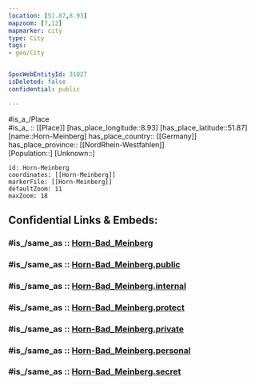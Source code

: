 ```yaml
---
location: [51.87,8.93] 
mapzoom: [7,12] 
mapmarker: city 
type: City
tags:
- geo/City


SpocWebEntityId: 31027
isDeleted: false
confidential: public

---
```

#is_a_/Place  
#is_a_ :: [[Place]] 
[has_place_longitude::8.93] 
[has_place_latitude::51.87] 
[name::Horn-Meinberg] 
has_place_country:: [[Germany]]  
has_place_province:: [[NordRhein-Westfahlen]]  
[Population::] 
[Unknown::] 


```leaflet
id: Horn-Meinberg
coordinates: [[Horn-Meinberg]] 
markerFile: [[Horn-Meinberg]] 
defaultZoom: 11 
maxZoom: 18
```


## Confidential Links & Embeds: 

### #is_/same_as :: [Horn-Bad_Meinberg](/_Standards/Earth/Continent/Europe/Europe~Central/Germany/Germany~West/Nordrhein-Westfalen/counties~NW/Lippe/cities~Lippe/Horn-Bad_Meinberg.md) 

### #is_/same_as :: [Horn-Bad_Meinberg.public](/_public/Earth/Continent/Europe/Europe~Central/Germany/Germany~West/Nordrhein-Westfalen/counties~NW/Lippe/cities~Lippe/Horn-Bad_Meinberg.public.md) 

### #is_/same_as :: [Horn-Bad_Meinberg.internal](/_internal/Earth/Continent/Europe/Europe~Central/Germany/Germany~West/Nordrhein-Westfalen/counties~NW/Lippe/cities~Lippe/Horn-Bad_Meinberg.internal.md) 

### #is_/same_as :: [Horn-Bad_Meinberg.protect](/_protect/Earth/Continent/Europe/Europe~Central/Germany/Germany~West/Nordrhein-Westfalen/counties~NW/Lippe/cities~Lippe/Horn-Bad_Meinberg.protect.md) 

### #is_/same_as :: [Horn-Bad_Meinberg.private](/_private/Earth/Continent/Europe/Europe~Central/Germany/Germany~West/Nordrhein-Westfalen/counties~NW/Lippe/cities~Lippe/Horn-Bad_Meinberg.private.md) 

### #is_/same_as :: [Horn-Bad_Meinberg.personal](/_personal/Earth/Continent/Europe/Europe~Central/Germany/Germany~West/Nordrhein-Westfalen/counties~NW/Lippe/cities~Lippe/Horn-Bad_Meinberg.personal.md) 

### #is_/same_as :: [Horn-Bad_Meinberg.secret](/_secret/Earth/Continent/Europe/Europe~Central/Germany/Germany~West/Nordrhein-Westfalen/counties~NW/Lippe/cities~Lippe/Horn-Bad_Meinberg.secret.md)


